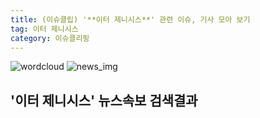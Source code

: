 ```yaml
---
title: (이슈클립) '**이터 제니시스**' 관련 이슈, 기사 모아 보기
tag: 이터 제니시스
category: 이슈클리핑
---
```

![wordcloud](https://s3.ap-northeast-2.amazonaws.com/lyrics101-wordcloud/2018-09-23-1537645071.png)
![news_img](https://user-images.githubusercontent.com/42597476/44507050-1206f400-a6e4-11e8-8d98-7ffbfebb353f.png)
## **'**이터 제니시스**'** 뉴스속보 검색결과

